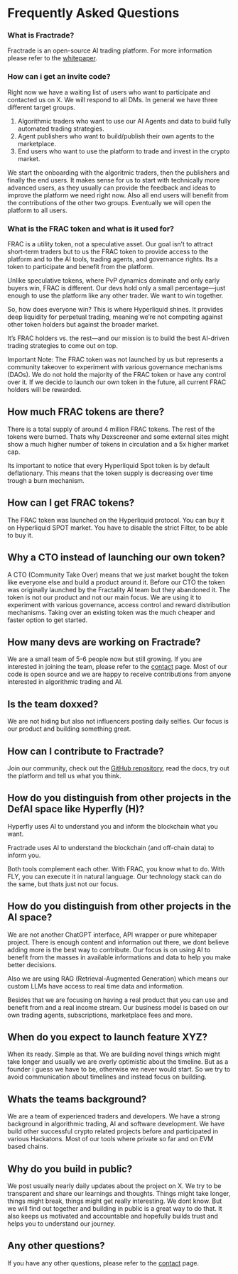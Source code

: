 # Frequently Asked Questions

### What is Fractrade?
Fractrade is an open-source AI trading platform. For more information please refer to the [whitepaper](whitepaper.md).

### How can i get an invite code?
Right now we have a waiting list of users who want to participate and contacted us on X. We will respond to all DMs. In general we have three different target groups. 

1. Algorithmic traders who want to use our AI Agents and data to build fully automated trading strategies.
2. Agent publishers who want to build/publish their own agents to the marketplace.
3. End users who want to use the platform to trade and invest in the crypto market.

We start the onboarding with the algoritmic traders, then the publishers and finally the end users. It makes sense for us to start with technically more advanced users, as they usually can provide the feedback and ideas to improve the platform we need right now. Also all end users will benefit from the contributions of the other two groups. Eventually we will open the platform to all users. 


### What is the FRAC token and what is it used for?

FRAC is a utility token, not a speculative asset. Our goal isn’t to attract short-term traders but to us the FRAC token to provide access to the platform and to the AI tools, trading agents, and governance rights. Its a token to participate and benefit from the platform.

Unlike speculative tokens, where PvP dynamics dominate and only early buyers win, FRAC is different. Our devs hold only a small percentage—just enough to use the platform like any other trader. We want to win together.

So, how does everyone win? This is where Hyperliquid shines. It provides deep liquidity for perpetual trading, meaning we’re not  competing against other token holders but against the broader market.

It’s FRAC holders vs. the rest—and our mission is to build the best AI-driven trading strategies to come out on top.

Important Note: The FRAC token was not launched by us but represents a community takeover to experiment with various governance mechanisms (DAOs). We do not hold the majority of the FRAC token or have any control over it. If we decide to launch our own token in the future, all current FRAC holders will be rewarded.

## How much FRAC tokens are there?

There is a total supply of around 4 million FRAC tokens. The rest of the tokens were burned. Thats why Dexscreener and some external sites might show a much higher number of tokens in circulation and a 5x higher market cap. 

Its important to notice that every Hyperliquid Spot token is by default deflationary. This means that the token supply is decreasing over time trough a burn mechanism.

## How can I get FRAC tokens?

The FRAC token was launched on the Hyperliquid protocol. You can buy it on Hyperliquid SPOT market. You have to disable the strict Filter, to be able to buy it.

## Why a CTO instead of launching our own token?

A CTO (Community Take Over) means that we just market bought the token like everyone else and build a product around it. Before our CTO the token was originally launched by the Fractality AI team but they abandoned it. The token is not our product and not our main focus. We are using it to experiment with various governance, access control and reward distribution mechanisms. Taking over an existing token was the much cheaper and faster option to get started.

## How many devs are working on Fractrade?

We are a small team of 5-6 people now but still growing. If you are interested in joining the team, please refer to the [contact](contact.md) page. Most of our code is open source and we are happy to receive contributions from anyone interested in algorithmic trading and AI.

## Is the team doxxed?

We are not hiding but also not influencers posting daily selfies. Our focus is our product and building something great. 

## How can I contribute to Fractrade?

Join our community, check out the [GitHub repository](https://github.com/fractrade-xyz), read the docs, try out the platform and tell us what you think.

## How do you distinguish from other projects in the DefAI space like Hyperfly (H)?

Hyperfly uses AI to understand you and inform the blockchain what you want.

Fractrade uses AI to understand the blockchain (and off-chain data) to inform you.

Both tools complement each other. With FRAC, you know what to do. With FLY, you can execute it in natural language. Our technology stack can do the same, but thats just not our focus.

## How do you distinguish from other projects in the AI space?

We are not another ChatGPT interface, API wrapper or pure whitepaper project. There is enough content and information out there, we dont believe adding more is the best way to contribute. Our focus is on using AI to benefit from the masses in available informations and data to help you make better decisions.

Also we are using RAG (Retrieval-Augmented Generation) which means our custom LLMs have access to real time data and information.

Besides that we are focusing on having a real product that you can use and benefit from and a real income stream. Our business model is based on our own trading agents, subscriptions, marketplace fees and more.

## When do you expect to launch feature XYZ?

When its ready. Simple as that. We are building novel things which might take longer and usually we are overly optimistic about the timeline. But as a founder i guess we have to be, otherwise we never would start. So we try to avoid communication about timelines and instead focus on building.

## Whats the teams background?

We are a team of experienced traders and developers. We have a strong background in algorithmic trading, AI and software development. We have build other successful crypto related projects before and participated in various Hackatons. Most of our tools where private so far and on EVM based chains. 

## Why do you build in public?

We post usually nearly daily updates about the project on X. We try to be transparent and share our learnings and thoughts. Things might take longer, things might break, things might get really interesting. We dont know. But we will find out together and building in public is a great way to do that. It also keeps us motivated and accountable and hopefully builds trust and helps you to understand our journey.

## Any other questions?

If you have any other questions, please refer to the [contact](contact.md) page.
